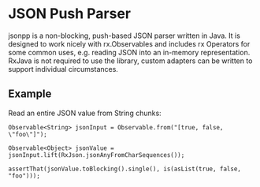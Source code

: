 JSON Push Parser
================

jsonpp is a non-blocking, push-based JSON parser written in Java.
It is designed to work nicely with rx.Observables and includes rx Operators for some common uses, e.g. reading JSON into an in-memory representation.
RxJava is not required to use the library, custom adapters can be written to support individual circumstances.

Example
-------

Read an entire JSON value from String chunks:

```
Observable<String> jsonInput = Observable.from("[true, false, \"foo\"]");

Observable<Object> jsonValue = jsonInput.lift(RxJson.jsonAnyFromCharSequences());

assertThat(jsonValue.toBlocking().single(), is(asList(true, false, "foo")));
```
